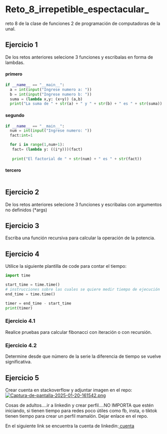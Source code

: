 # Reto_8_irrepetible_espectacular_
reto 8 de la clase de funciones 2 de programación de computadoras de la unal.
## Ejercicio 1
De los retos anteriores selecione 3 funciones y escribalas en forma de lambdas.
#### primero
```python
if __name__ == "__main__":
  a = int(input("Ingrese numero a: "))
  b = int(input("Ingrese numero b: "))
  suma = (lambda x,y: (x+y)) (a,b)
  print("La suma de " + str(a) + " y " + str(b) + " es " + str(suma))
```
#### segundo
```python
if __name__ == "__main__":
  num = int(input("Ingrese numero: "))
  fact:int=1

  for i in range(1,num+1): 
   fact= (lambda y: ((i*y)))(fact)
   
   print("El factorial de " + str(num) + " es " + str(fact))
```
#### tercero
```python

```
## Ejercicio 2
De los retos anteriores selecione 3 funciones y escribalas con argumentos no definidos (*args)
## Ejercicio 3
Escriba una función recursiva para calcular la operación de la potencia.

## Ejercicio 4
Utilice la siguiente plantilla de code para contar el tiempo:
```python
import time

start_time = time.time()
# instrucciones sobre las cuales se quiere medir tiempo de ejecución
end_time = time.time()

timer = end_time - start_time
print(timer)
```
### Ejercicio 4.1
Realice pruebas para calcular fibonacci con iteración o con recursión.
### Ejercicio 4.2
Determine desde que número de la serie la diferencia de tiempo se vuelve significativa.
## Ejercicio 5
Crear cuenta en stackoverflow y adjuntar imagen en el repo:
[![Captura-de-pantalla-2025-01-20-161542.png](https://i.postimg.cc/nVKFFRDK/Captura-de-pantalla-2025-01-20-161542.png)](https://postimg.cc/236RTxT3)

Cosas de adultos....ir a linkedin y crear perfil....NO IMPORTA que estén iniciando,
si tienen tiempo para redes poco útiles como fb, insta, o tiktok tienen tiempo para crear un perfil mamalón. Dejar enlace en el repo.

En el siguiente link se encuentra la cuenta de linkedin:[ cuenta](www.linkedin.com/in/daniel-poveda-4305b0348)

